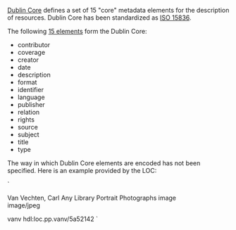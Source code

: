 [Dublin Core](https://dublincore.org/) defines a set of 15 "core" metadata elements for the description of resources. Dublin Core has been standardized as [ISO 15836](https://www.iso.org/standard/71339.html).

The following [15 elements](https://www.dublincore.org/specifications/dublin-core/dcmi-terms/#section-3) form the Dublin Core:

* contributor
* coverage
* creator 
* date
* description
* format
* identifier
* language
* publisher
* relation
* rights
* source
* subject
* title
* type

The way in which Dublin Core elements are encoded has not been specified. Here is an example provided by the LOC:

`<!DOCTYPE dublinCore PUBLIC '-//OCLC//DTD Dublin core v.1//EN'>
<dublinCore>
  <title>[Portrait of Zora Neale Hurston]</title>
  <author type='photographer'>Van Vechten, Carl</author>
  <otherAgent type='digitizer'>Any Library</otherAgent>
  <subject scheme='gmgpc'>Portrait Photographs</subject>
  <objectType>image</objectType>
  <form scheme='IMT'>image/jpeg</form>
  <relation type='ammemParent'>vanv</relation>
  <identifier type='URN'>hdl:loc.pp.vanv/5a52142</identifier>
</dublinCore>`

